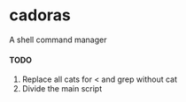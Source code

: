 # cadoras
A shell command manager

#### TODO
1. Replace all cats for < and grep without cat
2. Divide the main script

